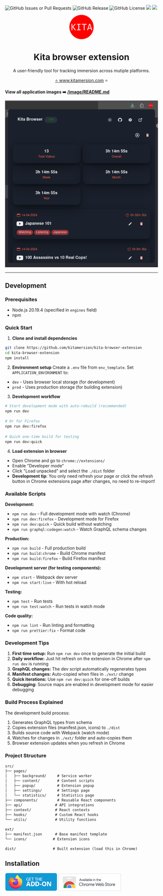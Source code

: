 ![GitHub Issues or Pull Requests](https://img.shields.io/github/issues/kitamersion/kita-browser-extension?style=for-the-badge)
![GitHub Release](https://img.shields.io/github/v/release/kitamersion/kita-browser-extension?style=for-the-badge)
![GitHub License](https://img.shields.io/github/license/kitamersion/kita-browser-extension?style=for-the-badge)
[![][firefox-shield]][firefox-addon-url]
[![][chrome-shield]][chrome-addon-url]

[firefox-addon-url]: https://addons.mozilla.org/en-US/firefox/addon/kita-browser/
[firefox-shield]: https://img.shields.io/badge/Firefox-Install-blue?style=for-the-badge
[chrome-addon-url]: https://chromewebstore.google.com/detail/kita-browser/bfcnppooaljdcjdkcgdnlbggjoimlcgn
[chrome-shield]: https://img.shields.io/badge/Chrome-Install-yellow?style=for-the-badge

<div align="center">
  <a href="https://github.com/kitamersion/kita-browser-extension">
    <img src="ext/icons/enabled/icon512.png" alt="Logo" width="80" height="80">
  </a>

  <h1 align="center">Kita browser extension</h1>

  <p align="center">
    A user-friendly tool for tracking immersion across mutiple platforms.
  </p>

<a align="center" href="https://www.kitamersion.com">⭐ www.kitamersion.com ⭐</a>

</div>

**View all application images ➡️ [/image/README.md](/images/README.md)**

![kita-popup-darkmode](/images/app/kita-popup-darkmode.png)

---

## Development

### Prerequisites

- Node.js 20.19.4 (specified in `engines` field)
- npm

### Quick Start

1. **Clone and install dependencies**

```bash
git clone https://github.com/kitamersion/kita-browser-extension
cd kita-browser-extension
npm install
```

2. **Environment setup**
   Create a `.env` file from `env_template`. Set `APPLICATION_ENVIRONMENT` to:

- `dev` - Uses browser local storage (for development)
- `prod` - Uses production storage (for building extension)

3. **Development workflow**

```bash
# Start development mode with auto-rebuild (recommended)
npm run dev

# Or for Firefox
npm run dev:firefox

# Quick one-time build for testing
npm run dev:quick
```

4. **Load extension in browser**

- Open Chrome and go to `chrome://extensions/`
- Enable "Developer mode"
- Click "Load unpacked" and select the `./dist` folder
- **Development tip**: You only need refresh your page or click the refresh button in Chrome extensions page after changes, no need to re-import!

### Available Scripts

**Development:**

- `npm run dev` - Full development mode with watch (Chrome)
- `npm run dev:firefox` - Development mode for Firefox
- `npm run dev:quick` - Quick build without watching
- `npm run graphql:codegen:watch` - Watch GraphQL schema changes

**Production:**

- `npm run build` - Full production build
- `npm run build:chrome` - Build Chrome manifest
- `npm run build:firefox` - Build Firefox manifest

**Development server (for testing components):**

- `npm start` - Webpack dev server
- `npm run start:live` - With hot reload

**Testing:**

- `npm test` - Run tests
- `npm run test:watch` - Run tests in watch mode

**Code quality:**

- `npm run lint` - Run linting and formatting
- `npm run prettier:fix` - Format code

### Development Tips

1. **First time setup:** Run `npm run dev` once to generate the initial build
2. **Daily workflow:** Just hit refresh on the extension in Chrome after `npm run dev` is running
3. **GraphQL changes:** The dev script automatically regenerates types
4. **Manifest changes:** Auto-copied when files in `./ext/` change
5. **Quick iterations:** Use `npm run dev:quick` for one-off builds
6. **Debugging:** Source maps are enabled in development mode for easier debugging

### Build Process Explained

The development build process:

1. Generates GraphQL types from schema
2. Copies extension files (manifest.json, icons) to `./dist`
3. Builds source code with Webpack (watch mode)
4. Watches for changes in `./ext/` folder and auto-copies them
5. Browser extension updates when you refresh in Chrome

### Project Structure

```
src/
├── pages/
│   ├── background/     # Service worker
│   ├── content/        # Content scripts
│   ├── popup/          # Extension popup
│   ├── settings/       # Settings page
│   └── statistics/     # Statistics page
├── components/         # Reusable React components
├── api/               # API integrations
├── context/           # React contexts
├── hooks/             # Custom React hooks
└── utils/             # Utility functions

ext/
├── manifest.json      # Base manifest template
└── icons/            # Extension icons

dist/                 # Built extension (load this in Chrome)
```

## Installation

[![](images/addon/firefox-addons.png)](https://addons.mozilla.org/en-US/firefox/addon/kita-browser/)
[![](images/addon/chrome-web-store.png)](https://chromewebstore.google.com/detail/kita-browser/bfcnppooaljdcjdkcgdnlbggjoimlcgn)
